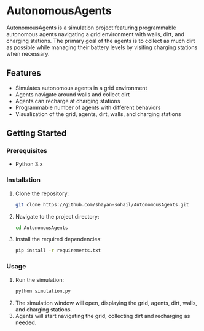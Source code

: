 # AutonomousAgents

AutonomousAgents is a simulation project featuring programmable autonomous agents navigating a grid environment with walls, dirt, and charging stations. The primary goal of the agents is to collect as much dirt as possible while managing their battery levels by visiting charging stations when necessary.

## Features

- Simulates autonomous agents in a grid environment
- Agents navigate around walls and collect dirt
- Agents can recharge at charging stations
- Programmable number of agents with different behaviors
- Visualization of the grid, agents, dirt, walls, and charging stations

## Getting Started

### Prerequisites

- Python 3.x

### Installation

1. Clone the repository:
   ```sh
   git clone https://github.com/shayan-sohail/AutonomousAgents.git
   ```
2. Navigate to the project directory:
   ```sh
   cd AutonomousAgents
   ```
3. Install the required dependencies:
   ```sh
   pip install -r requirements.txt
   ```

### Usage

1. Run the simulation:
   ```sh
   python simulation.py
   ```
2. The simulation window will open, displaying the grid, agents, dirt, walls, and charging stations.
3. Agents will start navigating the grid, collecting dirt and recharging as needed.
